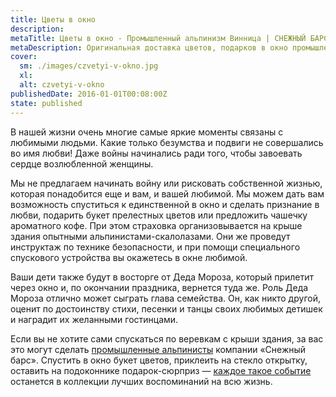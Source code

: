 ```yaml
---
title: Цветы в окно
description: 
metaTitle: Цветы в окно - Промышленный альпинизм Винница | СНЕЖНЫЙ БАРС
metaDescription: Оригинальная доставка цветов, подарков в окно промышленными альпинистами в Виннице ☎ +38 (097) 970-53-76 от компании Снежный Барс
cover:
  sm: ./images/czvetyi-v-okno.jpg
  xl: 
  alt: czvetyi-v-okno
publishedDate: 2016-01-01T00:08:00Z
state: published    
---
```

В нашей жизни очень многие самые яркие моменты связаны с любимыми людьми. Какие только безумства и подвиги не совершались во имя любви! Даже войны начинались ради того, чтобы завоевать сердце возлюбленной женщины.

Мы не предлагаем начинать войну или рисковать собственной жизнью, которая понадобится еще и вам, и вашей любимой. Мы можем дать вам возможность спуститься к единственной в окно и сделать признание в любви, подарить букет прелестных цветов или предложить чашечку ароматного кофе. При этом страховка организовывается на крыше здания опытными альпинистами-скалолазами. Они же проведут инструктаж по технике безопасности, и при помощи специального спускового устройства вы окажетесь в окне любимой.

Ваши дети также будут в восторге от Деда Мороза, который прилетит через окно и, по окончании праздника, вернется туда же. Роль Деда Мороза отлично может сыграть глава семейства. Он, как никто другой, оценит по достоинству стихи, песенки и танцы своих любимых детишек и наградит их желанными гостинцами.

Если вы не хотите сами спускаться по веревкам с крыши здания, за вас это могут сделать [промышленные альпинисты](/ru/promyshlennyi-alpinizm/ru/ "Услуги опытных промышленных альпинистов по доступной цене") компании «Снежный барс». Спустить в окно букет цветов, приклеить на стекло открытку, оставить на подоконнике подарок-сюрприз — [каждое такое событие](/ru/podarok-v-okno/ru/ "Мы знаем как поздравить и удивить оригинально!") останется в коллекции лучших воспоминаний на всю жизнь.
